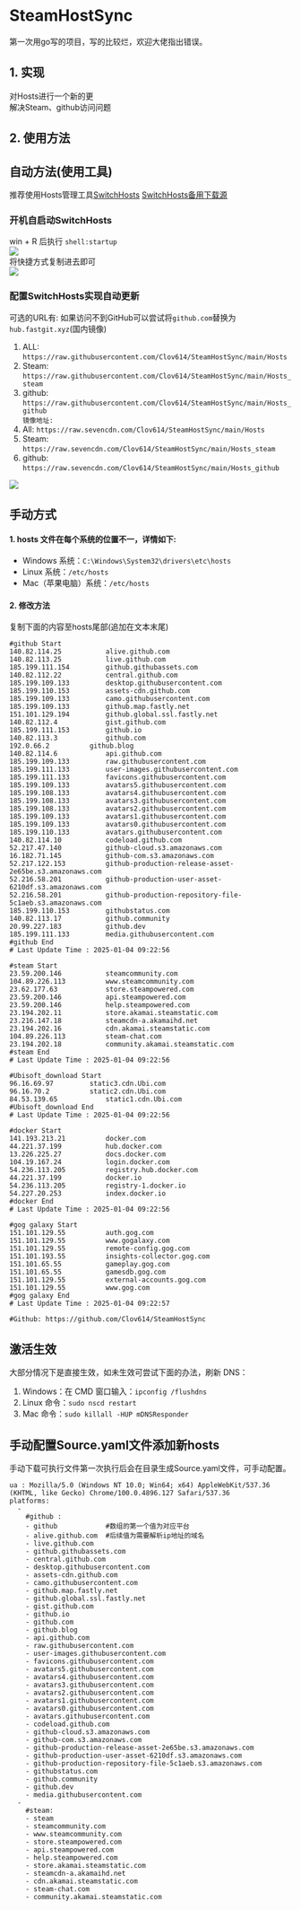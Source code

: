 # SteamHostSync
第一次用go写的项目，写的比较烂，欢迎大佬指出错误。

## 1. 实现
对Hosts进行一个新的更  
解决Steam、github访问问题

## 2. 使用方法
## 自动方法(使用工具)
推荐使用Hosts管理工具[SwitchHosts](https://github.com/oldj/SwitchHosts) 
[SwitchHosts备用下载源](https://nas.iaimi.info/s/nT5pb8jMQp32QwB)
### 开机自启动SwitchHosts
win + R 后执行 `shell:startup`    
![](/img/1.png)  
将快捷方式复制进去即可  
![](/img/2.png)  
### 配置SwitchHosts实现自动更新  
可选的URL有:
如果访问不到GitHub可以尝试将`github.com`替换为`hub.fastgit.xyz`(国内镜像)
1. ALL: `https://raw.githubusercontent.com/Clov614/SteamHostSync/main/Hosts`  
2. Steam: `https://raw.githubusercontent.com/Clov614/SteamHostSync/main/Hosts_steam`  
3. github: `https://raw.githubusercontent.com/Clov614/SteamHostSync/main/Hosts_github`    
`镜像地址:`
4. All: `https://raw.sevencdn.com/Clov614/SteamHostSync/main/Hosts`  
5. Steam: `https://raw.sevencdn.com/Clov614/SteamHostSync/main/Hosts_steam`  
6. github: `https://raw.sevencdn.com/Clov614/SteamHostSync/main/Hosts_github`  

![](/img/3.png)

## 手动方式
#### 1. hosts 文件在每个系统的位置不一，详情如下:
- Windows 系统：`C:\Windows\System32\drivers\etc\hosts`
- Linux 系统：`/etc/hosts`
- Mac（苹果电脑）系统：`/etc/hosts`

#### 2. 修改方法
复制下面的内容至hosts尾部(追加在文本末尾)

```
#github Start
140.82.114.25			alive.github.com
140.82.113.25			live.github.com
185.199.111.154			github.githubassets.com
140.82.112.22			central.github.com
185.199.109.133			desktop.githubusercontent.com
185.199.110.153			assets-cdn.github.com
185.199.109.133			camo.githubusercontent.com
185.199.109.133			github.map.fastly.net
151.101.129.194			github.global.ssl.fastly.net
140.82.112.4			gist.github.com
185.199.111.153			github.io
140.82.113.3			github.com
192.0.66.2			github.blog
140.82.114.6			api.github.com
185.199.109.133			raw.githubusercontent.com
185.199.111.133			user-images.githubusercontent.com
185.199.111.133			favicons.githubusercontent.com
185.199.109.133			avatars5.githubusercontent.com
185.199.108.133			avatars4.githubusercontent.com
185.199.108.133			avatars3.githubusercontent.com
185.199.108.133			avatars2.githubusercontent.com
185.199.109.133			avatars1.githubusercontent.com
185.199.109.133			avatars0.githubusercontent.com
185.199.110.133			avatars.githubusercontent.com
140.82.114.10			codeload.github.com
52.217.47.140			github-cloud.s3.amazonaws.com
16.182.71.145			github-com.s3.amazonaws.com
52.217.122.153			github-production-release-asset-2e65be.s3.amazonaws.com
52.216.58.201			github-production-user-asset-6210df.s3.amazonaws.com
52.216.58.201			github-production-repository-file-5c1aeb.s3.amazonaws.com
185.199.110.153			githubstatus.com
140.82.113.17			github.community
20.99.227.183			github.dev
185.199.111.133			media.githubusercontent.com
#github End
# Last Update Time : 2025-01-04 09:22:56 

#steam Start
23.59.200.146			steamcommunity.com
104.89.226.113			www.steamcommunity.com
23.62.177.63			store.steampowered.com
23.59.200.146			api.steampowered.com
23.59.200.146			help.steampowered.com
23.194.202.11			store.akamai.steamstatic.com
23.216.147.18			steamcdn-a.akamaihd.net
23.194.202.16			cdn.akamai.steamstatic.com
104.89.226.113			steam-chat.com
23.194.202.18			community.akamai.steamstatic.com
#steam End
# Last Update Time : 2025-01-04 09:22:56 

#Ubisoft_download Start
96.16.69.97			static3.cdn.Ubi.com
96.16.70.2			static2.cdn.Ubi.com
84.53.139.65			static1.cdn.Ubi.com
#Ubisoft_download End
# Last Update Time : 2025-01-04 09:22:56 

#docker Start
141.193.213.21			docker.com
44.221.37.199			hub.docker.com
13.226.225.27			docs.docker.com
104.19.167.24			login.docker.com
54.236.113.205			registry.hub.docker.com
44.221.37.199			docker.io
54.236.113.205			registry-1.docker.io
54.227.20.253			index.docker.io
#docker End
# Last Update Time : 2025-01-04 09:22:56 

#gog galaxy Start
151.101.129.55			auth.gog.com
151.101.129.55			www.gogalaxy.com
151.101.129.55			remote-config.gog.com
151.101.193.55			insights-collector.gog.com
151.101.65.55			gameplay.gog.com
151.101.65.55			gamesdb.gog.com
151.101.129.55			external-accounts.gog.com
151.101.129.55			www.gog.com
#gog galaxy End
# Last Update Time : 2025-01-04 09:22:57 

#Github: https://github.com/Clov614/SteamHostSync

```

## 激活生效
大部分情况下是直接生效，如未生效可尝试下面的办法，刷新 DNS：
1. Windows：在 CMD 窗口输入：`ipconfig /flushdns`
2. Linux 命令：`sudo nscd restart`
3. Mac 命令：`sudo killall -HUP mDNSResponder`  

## 手动配置Source.yaml文件添加新hosts  
手动下载可执行文件第一次执行后会在目录生成Source.yaml文件，可手动配置。  

```
ua : Mozilla/5.0 (Windows NT 10.0; Win64; x64) AppleWebKit/537.36 (KHTML, like Gecko) Chrome/100.0.4896.127 Safari/537.36
platforms:
  -
    #github :
    - github            #数组的第一个值为对应平台
    - alive.github.com  #后续值为需要解析ip地址的域名
    - live.github.com
    - github.githubassets.com
    - central.github.com
    - desktop.githubusercontent.com
    - assets-cdn.github.com
    - camo.githubusercontent.com
    - github.map.fastly.net
    - github.global.ssl.fastly.net
    - gist.github.com
    - github.io
    - github.com
    - github.blog
    - api.github.com
    - raw.githubusercontent.com
    - user-images.githubusercontent.com
    - favicons.githubusercontent.com
    - avatars5.githubusercontent.com
    - avatars4.githubusercontent.com
    - avatars3.githubusercontent.com
    - avatars2.githubusercontent.com
    - avatars1.githubusercontent.com
    - avatars0.githubusercontent.com
    - avatars.githubusercontent.com
    - codeload.github.com
    - github-cloud.s3.amazonaws.com
    - github-com.s3.amazonaws.com
    - github-production-release-asset-2e65be.s3.amazonaws.com
    - github-production-user-asset-6210df.s3.amazonaws.com
    - github-production-repository-file-5c1aeb.s3.amazonaws.com
    - githubstatus.com
    - github.community
    - github.dev
    - media.githubusercontent.com
  -
    #steam:
    - steam
    - steamcommunity.com
    - www.steamcommunity.com
    - store.steampowered.com
    - api.steampowered.com
    - help.steampowered.com
    - store.akamai.steamstatic.com
    - steamcdn-a.akamaihd.net
    - cdn.akamai.steamstatic.com
    - steam-chat.com
    - community.akamai.steamstatic.com
```
